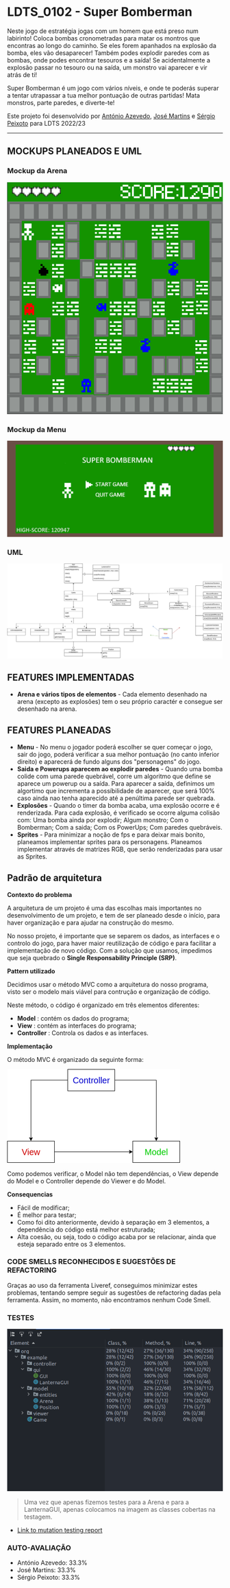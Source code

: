 # LDTS_0102 - Super Bomberman

Neste jogo de estratégia jogas com um homem que está preso num labirinto! Coloca bombas cronometradas para matar os montros que encontras ao longo do caminho. Se eles forem apanhados na explosão da bomba, eles vão desaparecer! Também podes explodir paredes com as bombas, onde podes encontrar tesouros e a saída! Se acidentalmente a explosão passar no tesouro ou na saída, um monstro vai aparecer e vir atrás de ti!

Super Bomberman é um jogo com vários níveis, e onde te poderás superar a tentar utrapassar a tua melhor pontuação de outras partidas! Mata monstros, parte paredes, e diverte-te!

Este projeto foi desenvolvido por [António Azevedo](https://github.com/xubby), [José Martins](https://github.com/ZeAntonioM) e [Sérgio Peixoto](https://github.com/ShadowPT) para LDTS 2022/23

-----

MOCKUPS PLANEADOS E UML
-----

### Mockup da Arena
![Arena Mockup](./arena.png)

### Mockup da Menu
![Menu Mockup](./menu.png)

### UML
![UML](./UML.png)

## FEATURES IMPLEMENTADAS

- **Arena e vários tipos de elementos** - Cada elemento desenhado na arena (excepto as explosões) tem o seu próprio caractér e consegue ser desenhado na arena.

## FEATURES PLANEADAS

- **Menu** - No menu o jogador poderá escolher se quer começar o jogo, sair do jogo, poderá verificar a sua melhor pontuação (no canto inferior direito) e aparecerá de fundo alguns dos "personagens" do jogo.
- **Saida e Powerups aparecem ao explodir paredes** - Quando uma bomba colide com uma parede quebrável, corre um algoritmo que define se aparece um powerup ou a saída. Para aparecer a saída, definimos um algortimo que incrementa a possíbilidade de aparecer, que será 100% caso ainda nao tenha aparecido até a penúltima parede ser quebrada.
- **Explosões** - Quando o timer da bomba acaba, uma explosão ocorre e é renderizada. Para cada explosão, é verificado se ocorre alguma colisão com: Uma bomba ainda por explodir; Algum monstro; Com o Bomberman; Com a saida; Com os PowerUps; Com paredes quebráveis.
- **Sprites** - Para minimizar a noção de fps e para deixar mais bonito, planeamos implementar sprites para os personagens. Planeamos implementar através de matrizes RGB, que serão renderizadas para usar as Sprites.



## Padrão de arquitetura

**Contexto do problema** 

A arquitetura de um projeto é uma das escolhas mais importantes no desenvolvimento de um projeto, e tem de ser planeado desde o início, para haver organização e para ajudar na construção do mesmo.

No nosso projeto, é importante que se separem os dados, as interfaces e o controlo do jogo, para haver maior reutilização de código e para facilitar a implementação de novo código.
Com a solução que usamos, impedimos que seja quebrado o **Single Responsability Principle (SRP)**.

**Pattern utilizado**

Decidimos usar o método MVC como a arquitetura do nosso programa, visto ser o modelo mais viável para contrução e organização de código.

Neste método, o código é organizado em três elementos diferentes:
- **Model** : contém os dados do programa;
- **View** : contém as interfaces do programa; 
- **Controller** : Controla os dados e as interfaces.

**Implementação**

O método MVC é organizado da seguinte forma:

![MVC](./MVC.png)

Como podemos verificar, o Model não tem dependências, o View depende do Model e o Controller depende do Viewer e do Model.

**Consequencias**

- Fácil de modificar;
- É melhor para testar;
- Como foi dito anteriormente, devido à separação em 3 elementos, a dependência do código está melhor estruturada;
- Alta coesão, ou seja, todo o código acaba por se relacionar, ainda que esteja separado entre os 3 elementos.

### CODE SMELLS RECONHECIDOS E SUGESTÕES DE REFACTORING

Graças ao uso da ferramenta Liveref, conseguimos minimizar estes problemas, tentando sempre seguir as sugestões de refactoring dadas pela ferramenta.
Assim, no momento, não encontramos nenhum Code Smell.


### TESTES

![Screenshot dos Testes com converage](./TestWithCoverage.png)

> Uma vez que apenas fizemos testes para a Arena e para a LanternaGUI, apenas colocamos na imagem as classes cobertas na testagem.
- [Link to mutation testing report](../build/reports/tests/test/index.html)

### AUTO-AVALIAÇÃO

- António Azevedo: 33.3%
- José Martins: 33.3%
- Sérgio Peixoto: 33.3% 